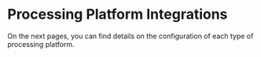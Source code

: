 # Processing Platform Integrations

On the next pages, you can find details on the configuration of each type of processing platform.
